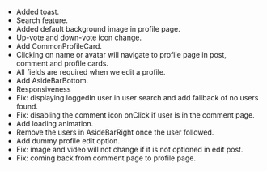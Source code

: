 - Added toast.
- Search feature.
- Added default background image in profile page.
- Up-vote and down-vote icon change.
- Add CommonProfileCard.
- Clicking on name or avatar will navigate to profile page in post, comment and profile cards.
- All fields are required when we edit a profile.
- Add AsideBarBottom.
- Responsiveness
- Fix: displaying loggedIn user in user search and add fallback of no users found.
- Fix: disabling the comment icon onClick if user is in the comment page.
- Add loading animation.
- Remove the users in AsideBarRight once the user followed.
- Add dummy profile edit option.
- Fix: image and video will not change if it is not optioned in edit post.
- Fix: coming back from comment page to profile page.